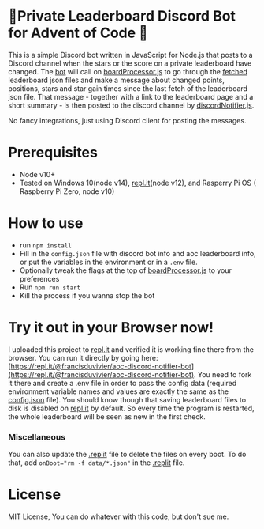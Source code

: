 # :star2:Private Leaderboard Discord Bot for Advent of Code :star2:

This is a simple Discord bot written in JavaScript for Node.js that posts to a Discord channel when the stars or the
score on a private leaderboard have changed. The [bot](src/bot.js) will call
on [boardProcessor.js](src/boardProcessor.js) to go through the [fetched](src/aocFetch.js)
leaderboard json files and make a message about changed points, positions, stars and star gain times since the last
fetch of the leaderboard json file. That message - together with a link to the leaderboard page and a short summary - is
then posted to the discord channel by [discordNotifier.js](src/discordNotifier.js).

No fancy integrations, just using Discord client for posting the messages.

# Prerequisites

- Node v10+
- Tested on Windows 10(node v14), [repl.it](https://repl.it/@francisduvivier/aoc-jslb)(node v12), and Rasperry Pi OS (
  Raspberry Pi Zero, node v10)

# How to use

- run `npm install`
- Fill in the `config.json` file with discord bot info and aoc leaderboard info, or put the variables in the environment
  or in a `.env` file.
- Optionally tweak the flags at the top of [boardProcessor.js](src/boardProcessor.js) to your preferences
- Run `npm run start`
- Kill the process if you wanna stop the bot

# Try it out in your Browser now!

I uploaded this project to [repl.it](https://repl.it/) and verified it is working fine there from the browser. You can
run it directly by going here: [https://repl.it/@francisduvivier/aoc-discord-notifier-bot](https://repl.it/@francisduvivier/aoc-discord-notifier-bot).
You need to fork it there and create a .env file in order to pass the config data (required environment variable names
and values are exactly the same as the [config.json](./config.json) file). You should know though that saving leaderboard
files to disk is disabled on [repl.it](https://repl.it/) by default. So every time the program is restarted, the whole
leaderboard will be seen as new in the first check.

### Miscellaneous

You can also update the [.replit](./replit) file to delete the files on every boot. To do that, add `onBoot="rm -f data/*.json"` in the [.replit](./replit) file.

# License

MIT License, You can do whatever with this code, but don't sue me.
